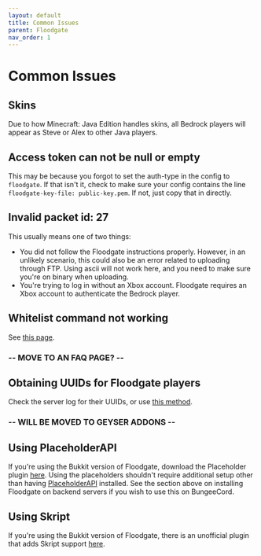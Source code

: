 ```yaml
---
layout: default
title: Common Issues
parent: Floodgate
nav_order: 1
---
```

# Common Issues
## Skins
Due to how Minecraft: Java Edition handles skins, all Bedrock players will appear as Steve or Alex to other Java players. 

## Access token can not be null or empty
This may be because you forgot to set the auth-type in the config to `floodgate`. If that isn't it, check to make sure your config contains the line `floodgate-key-file: public-key.pem`. If not, just copy that in directly.

## Invalid packet id: 27
This usually means one of two things:

* You did not follow the Floodgate instructions properly. However, in an unlikely scenario, this could also be an error related to uploading through FTP. Using ascii will not work here, and you need to make sure you're on binary when uploading.
* You're trying to log in without an Xbox account. Floodgate requires an Xbox account to authenticate the Bedrock player.

## Whitelist command not working
See [this page](faq#how-do-i-add-players-to-the-whitelist-when-using-floodgate). 

### -- MOVE TO AN FAQ PAGE? --

## Obtaining UUIDs for Floodgate players
Check the server log for their UUIDs, or use [this method](faq#how-do-i-find-a-players-uuid-without-them-joining-when-using-floodgate).

### -- WILL BE MOVED TO GEYSER ADDONS --

## Using PlaceholderAPI
If you're using the Bukkit version of Floodgate, download the Placeholder plugin [here](https://github.com/rtm516/FloodgatePlaceholders/). Using the placeholders shouldn't require additional setup other than having [PlaceholderAPI](https://www.spigotmc.org/resources/6245/) installed. See the section above on installing Floodgate on backend servers if you wish to use this on BungeeCord.

## Using Skript
If you're using the Bukkit version of Floodgate, there is an unofficial plugin that adds Skript support [here](https://github.com/DoctorMacc/floodgate-skript).
